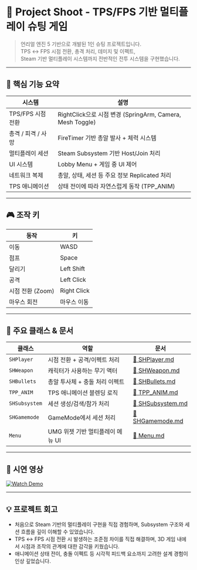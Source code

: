 # 🎯 Project Shoot - TPS/FPS 기반 멀티플레이 슈팅 게임

> 언리얼 엔진 5 기반으로 개발된 1인 슈팅 프로젝트입니다.  
> TPS ↔ FPS 시점 전환, 총격 처리, 데미지 및 이펙트,  
> Steam 기반 멀티플레이 시스템까지 전반적인 전투 시스템을 구현했습니다.

---

## 🧩 핵심 기능 요약

| 시스템 | 설명 |
|--------|------|
| TPS/FPS 시점 전환 | RightClick으로 시점 변경 (SpringArm, Camera, Mesh Toggle) |
| 총격 / 피격 / 사망 | FireTimer 기반 총알 발사 + 체력 시스템 |
| 멀티플레이 세션 | Steam Subsystem 기반 Host/Join 처리 |
| UI 시스템 | Lobby Menu + 게임 중 UI 제어 |
| 네트워크 복제 | 총알, 상태, 세션 등 주요 정보 Replicated 처리 |
| TPS 애니메이션 | 상태 전이에 따라 자연스럽게 동작 (TPP_ANIM) |

---

## 🎮 조작 키

| 동작 | 키 |
|------|----|
| 이동 | WASD |
| 점프 | Space |
| 달리기 | Left Shift |
| 공격 | Left Click |
| 시점 전환 (Zoom) | Right Click |
| 마우스 회전 | 마우스 이동 |

---

## 🔧 주요 클래스 & 문서

| 클래스 | 역할 | 문서 |
|--------|------|------|
| `SHPlayer` | 시점 전환 + 공격/이펙트 처리 | [📄 SHPlayer.md](docs/SHPlayer.md) |
| `SHWeapon` | 캐릭터가 사용하는 무기 액터 | [📄 SHWeapon.md](docs/SHWeapon.md) |
| `SHBullets` | 총알 투사체 + 충돌 처리 이펙트 | [📄 SHBullets.md](docs/SHBullets.md) |
| `TPP_ANIM` | TPS 애니메이션 블렌딩 로직 | [📄 TPP_ANIM.md](docs/TPP_ANIM.md) |
| `SHSubsystem` | 세션 생성/검색/참가 처리 | [📄 SHSubsystem.md](docs/SHSubsystem.md) |
| `SHGamemode` | GameMode에서 세션 처리 | [📄 SHGamemode.md](docs/SHGamemode.md) |
| `Menu` | UMG 위젯 기반 멀티플레이 메뉴 UI | [📄 Menu.md](docs/Menu.md) |

---

## 🎥 시연 영상

[![Watch Demo](http://img.youtube.com/vi/Z8kIrM9yURE/0.jpg)](https://www.youtube.com/watch?v=Z8kIrM9yURE)

---

## 💡 프로젝트 회고

- 처음으로 Steam 기반의 멀티플레이 구현을 직접 경험하며,
  Subsystem 구조와 세션 흐름을 깊이 이해할 수 있었습니다.
- TPS ↔ FPS 시점 전환 시 발생하는 조준점 차이를 직접 해결하며,
  3D 게임 내에서 시점과 조작의 관계에 대한 감각을 키웠습니다.
- 애니메이션 상태 전이, 충돌 이펙트 등 시각적 피드백 요소까지 고려한 설계 경험이 인상 깊었습니다.

